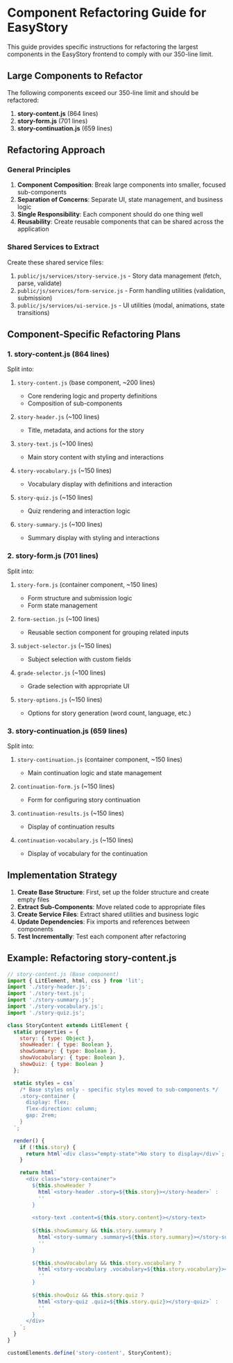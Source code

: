 # Component Refactoring Guide for EasyStory

This guide provides specific instructions for refactoring the largest components in the EasyStory frontend to comply with our 350-line limit.

## Large Components to Refactor

The following components exceed our 350-line limit and should be refactored:

1. **story-content.js** (864 lines)
2. **story-form.js** (701 lines)
3. **story-continuation.js** (659 lines)

## Refactoring Approach

### General Principles

1. **Component Composition**: Break large components into smaller, focused sub-components
2. **Separation of Concerns**: Separate UI, state management, and business logic
3. **Single Responsibility**: Each component should do one thing well
4. **Reusability**: Create reusable components that can be shared across the application

### Shared Services to Extract

Create these shared service files:

1. `public/js/services/story-service.js` - Story data management (fetch, parse, validate)
2. `public/js/services/form-service.js` - Form handling utilities (validation, submission)
3. `public/js/services/ui-service.js` - UI utilities (modal, animations, state transitions)

## Component-Specific Refactoring Plans

### 1. story-content.js (864 lines)

Split into:

1. `story-content.js` (base component, ~200 lines)
   - Core rendering logic and property definitions
   - Composition of sub-components

2. `story-header.js` (~100 lines)
   - Title, metadata, and actions for the story

3. `story-text.js` (~100 lines)
   - Main story content with styling and interactions

4. `story-vocabulary.js` (~150 lines)
   - Vocabulary display with definitions and interaction

5. `story-quiz.js` (~150 lines)
   - Quiz rendering and interaction logic

6. `story-summary.js` (~100 lines)
   - Summary display with styling and interactions

### 2. story-form.js (701 lines)

Split into:

1. `story-form.js` (container component, ~150 lines)
   - Form structure and submission logic
   - Form state management

2. `form-section.js` (~100 lines)
   - Reusable section component for grouping related inputs

3. `subject-selector.js` (~150 lines)
   - Subject selection with custom fields

4. `grade-selector.js` (~100 lines)
   - Grade selection with appropriate UI

5. `story-options.js` (~150 lines)
   - Options for story generation (word count, language, etc.)

### 3. story-continuation.js (659 lines)

Split into:

1. `story-continuation.js` (container component, ~150 lines)
   - Main continuation logic and state management

2. `continuation-form.js` (~150 lines)
   - Form for configuring story continuation

3. `continuation-results.js` (~150 lines)
   - Display of continuation results

4. `continuation-vocabulary.js` (~150 lines)
   - Display of vocabulary for the continuation

## Implementation Strategy

1. **Create Base Structure**: First, set up the folder structure and create empty files
2. **Extract Sub-Components**: Move related code to appropriate files
3. **Create Service Files**: Extract shared utilities and business logic
4. **Update Dependencies**: Fix imports and references between components
5. **Test Incrementally**: Test each component after refactoring

## Example: Refactoring story-content.js

```javascript
// story-content.js (Base component)
import { LitElement, html, css } from 'lit';
import './story-header.js';
import './story-text.js';
import './story-summary.js';
import './story-vocabulary.js';
import './story-quiz.js';

class StoryContent extends LitElement {
  static properties = {
    story: { type: Object },
    showHeader: { type: Boolean },
    showSummary: { type: Boolean },
    showVocabulary: { type: Boolean },
    showQuiz: { type: Boolean }
  };

  static styles = css`
    /* Base styles only - specific styles moved to sub-components */
    .story-container {
      display: flex;
      flex-direction: column;
      gap: 2rem;
    }
  `;

  render() {
    if (!this.story) {
      return html`<div class="empty-state">No story to display</div>`;
    }

    return html`
      <div class="story-container">
        ${this.showHeader ? 
          html`<story-header .story=${this.story}></story-header>` : 
          ''
        }
        
        <story-text .content=${this.story.content}></story-text>
        
        ${this.showSummary && this.story.summary ? 
          html`<story-summary .summary=${this.story.summary}></story-summary>` : 
          ''
        }
        
        ${this.showVocabulary && this.story.vocabulary ? 
          html`<story-vocabulary .vocabulary=${this.story.vocabulary}></story-vocabulary>` : 
          ''
        }
        
        ${this.showQuiz && this.story.quiz ? 
          html`<story-quiz .quiz=${this.story.quiz}></story-quiz>` : 
          ''
        }
      </div>
    `;
  }
}

customElements.define('story-content', StoryContent);
``` 